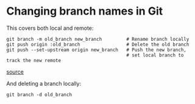 # Changing branch names in Git

This covers both local and remote:

```shell
git branch -m old_branch new_branch         # Rename branch locally
git push origin :old_branch                 # Delete the old branch
git push --set-upstream origin new_branch   # Push the new branch,
                                            # set local branch to track the new remote
```

[source](https://gist.github.com/lttlrck/9628955)

And deleting a branch locally:

```shell
git branch -d old_branch
```
